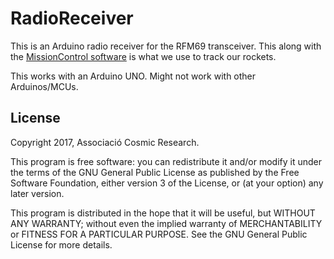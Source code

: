 # RadioReceiver

This is an Arduino radio receiver for the RFM69 transceiver. This along with the [MissionControl software](https://github.com/CosmicResearch/MissionControl) is what we use to track our rockets.

This works with an Arduino UNO. Might not work with other Arduinos/MCUs.

## License

Copyright 2017, Associació Cosmic Research.

This program is free software: you can redistribute it and/or modify
it under the terms of the GNU General Public License as published by
the Free Software Foundation, either version 3 of the License, or
(at your option) any later version.

This program is distributed in the hope that it will be useful,
but WITHOUT ANY WARRANTY; without even the implied warranty of
MERCHANTABILITY or FITNESS FOR A PARTICULAR PURPOSE.  See the
GNU General Public License for more details.
